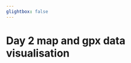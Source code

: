 ```yaml
---
glightbox: false
---
```


# Day 2 map and gpx data visualisation

<style> #map { width: auto; height: 400px; margin: 0;} </style>

<div id="map"></div>

<script> 
var mygpxurl = "/f3/assets/gpx/GPX2.gpx";
</script>

<script src="/f3/javascripts/mygpx.js"> </script>
